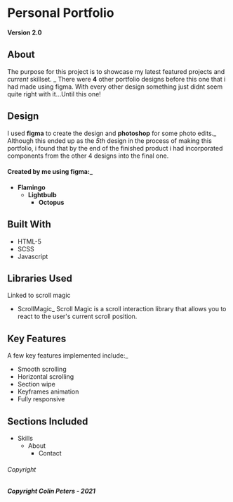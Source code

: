 # Personal Portfolio

**Version 2.0**

## About

The purpose for this project is to showcase my latest featured projects and *current* skillset. _ 
There were **4** other portfolio designs before this one that i had made using figma. With every other design something just didnt seem quite right with it...Until this one!

## Design

I used **figma** to create the design and **photoshop** for some photo edits._
Although this ended up as the *5th* design in the process of making this portfolio, i found that by the end of the finished product i had incorporated components from the other 4 designs into the final one.

#### Created by me using figma:_

- **Flamingo**
  - **Lightbulb**
    - **Octopus** 

## Built With 

* HTML-5
* SCSS
* Javascript

## Libraries Used

Linked to scroll magic

* ScrollMagic_
Scroll Magic is a scroll interaction library that allows you to react to the user's current scroll position.

## Key Features

A few key features implemented include:_
* Smooth scrolling
* Horizontal scrolling
* Section wipe
* Keyframes animation
* Fully responsive

## Sections Included

- Skills
  - About
    - Contact

###### Copyright

***Copyright Colin Peters - 2021***